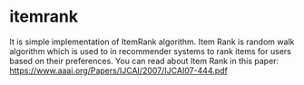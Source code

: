 # itemrank
It is simple implementation of ItemRank algorithm. Item Rank is random walk algorithm which is used to in recommender systems to rank items for users based on their preferences. 
You can read about Item Rank in this paper: https://www.aaai.org/Papers/IJCAI/2007/IJCAI07-444.pdf 
